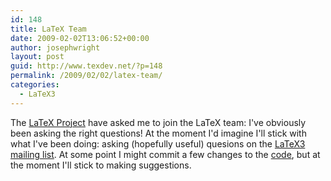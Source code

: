```yaml
---
id: 148
title: LaTeX Team
date: 2009-02-02T13:06:52+00:00
author: josephwright
layout: post
guid: http://www.texdev.net/?p=148
permalink: /2009/02/02/latex-team/
categories:
  - LaTeX3
---
```

The <a title="The LaTeX Project" href="http://www.latex-project.org/">LaTeX Project</a> have asked me to join the LaTeX team: I've obviously been asking the right questions! At the moment I'd imagine I'll stick with what I've been doing: asking (hopefully useful) quesions on the <a title="LaTeX3 Mailing List" href="https://listserv.uni-heidelberg.de/cgi-bin/wa?A0=LATEX-L">LaTeX3 mailing list</a>. At some point I might commit a few changes to the <a title="LaTeX3 Code" href="http://www.latex-project.org/svnroot/experimental/trunk/">code</a>, but at the moment I'll stick to making suggestions.